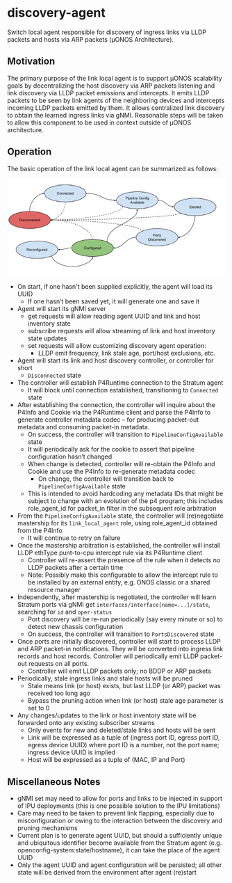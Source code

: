 <!--
SPDX-FileCopyrightText: 2022 Intel Corporation

SPDX-License-Identifier: Apache-2.0
-->

# discovery-agent
Switch local agent responsible for discovery of ingress links via LLDP packets and hosts via ARP packets (µONOS Architecture).

##  Motivation
The primary purpose of the link local agent is to support µONOS scalability goals by decentralizing the host discovery via ARP packets listening and 
link discovery via LLDP packet emissions and intercepts. It emits LLDP packets to be seen by link agents of the neighboring devices and intercepts incoming 
LLDP packets emitted by them. It allows centralized link discovery to obtain the learned ingress links via gNMI. Reasonable steps will be taken to allow this 
component to be used in context outside of µONOS architecture.

## Operation
The basic operation of the link local agent can be summarized as follows:

![states](docs/link-agent-states.png)

+ On start, if one hasn't been supplied explicitly, the agent will load its UUID
  + If one hasn’t been saved yet, it will generate one and save it
+ Agent will start its gNMI server
  +	get requests will allow reading agent UUID and link and host inventory state
  +	subscribe requests will allow streaming of link and host inventory state updates
  +	set requests will allow customizing discovery agent operation:
    + LLDP emit frequency, link stale age, port/host exclusions, etc.
+ Agent will start its link and host discovery controller, or controller for short
  + `Disconnected` state
+ The controller will establish P4Runtime connection to the Stratum agent
    + It will block until connection established, transitioning to `Connected` state 
+ After establishing the connection, the controller will inquire about the P4Info and Cookie via the P4Runtime client and parse the P4Info to generate controller metadata codec – for producing packet-out metadata and consuming packet-in metadata.
   + On success, the controller will transition to `PipelineConfigAvailable` state
   + It will periodically ask for the cookie to assert that pipeline configuration hasn’t changed
   + When change is detected, controller will re-obtain the P4Info and Cookie and use the P4Info to re-generate metadata codec
     + On change, the controller will transition back to `PipelineConfigAvailable` state
   + This is intended to avoid hardcoding any metadata IDs that might be subject to change with an evolution of the p4 program; this includes role_agent_id for packet_in filter in the subsequent role arbitration
+ From the `PipelineConfigAvailable` state, the controller will (re)negotiate mastership for its `link_local_agent` role, using role_agent_id obtained from the P4Info
   + It will continue to retry on failure
+ Once the mastership arbitration is established, the controller will install LLDP ethType punt-to-cpu intercept rule via its P4Runtime client
   + Controller will re-assert the presence of the rule when it detects no LLDP packets after a certain time
   + Note: Possibly make this configurable to allow the intercept rule to be installed by an external entity, e.g. ONOS classic or a shared resource manager
+ Independently, after mastership is negotiated, the controller will learn Stratum ports via gNMI get `interfaces/interface[name=...]/state`, searching for `id` and `oper-status`
   + Port discovery will be re-run periodically (say every minute or so) to detect new chassis configuration
  + On success, the controller will transition to `PortsDiscovered` state
+ Once ports are initially discovered, controller will start to process LLDP and ARP packet-in notifications. They will be converted into ingress link records and host records. 
Controller will periodically emit LLDP packet-out requests on all ports.
   + Controller will emit LLDP packets only; no BDDP or ARP packets
+ Periodically, stale ingress links and stale hosts will be pruned
   + Stale means link (or host) exists, but last LLDP (or ARP) packet was received too long ago
   + Bypass the pruning action when link (or host) stale age parameter is set to 0
+ Any changes/updates to the link or host inventory state will be forwarded onto any existing subscriber streams
   + Only events for new and deleted/stale links and hosts will be sent
   + Link will be expressed as a tuple of (ingress port ID, egress port ID, egress device UUID) where port ID is a number, not the port name; ingress device UUID is implied
   + Host will be expressed as a tuple of (MAC, IP and Port)

## Miscellaneous Notes
+ gNMI set may need to allow for ports and links to be injected in support of IPU deployments (this is one possible solution to the IPU limitations)
+ Care may need to be taken to prevent link flapping, especially due to misconfiguration or owing to the interaction between the discovery and pruning mechanisms
+ Current plan is to generate agent UUID, but should a sufficiently unique and ubiquitous identifier become available from the Stratum agent (e.g. openconfig-system:state/hostname), it can take the place of the agent UUID
+ Only the agent UUID and agent configuration will be persisted; all other state will be derived from the environment after agent (re)start



